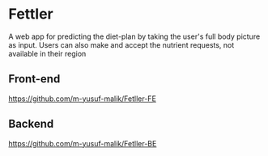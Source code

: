 # Fettler
A web app for predicting the diet-plan by taking the user's full body picture as input. Users can also make and accept the nutrient requests, not available in their region

## Front-end
https://github.com/m-yusuf-malik/Fetller-FE

## Backend
https://github.com/m-yusuf-malik/Fetller-BE

